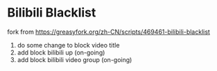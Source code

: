 # Bilibili Blacklist
fork from https://greasyfork.org/zh-CN/scripts/469461-bilibili-blacklist

1. do some change to block video title
2. add block bilibili up (on-going)
3. add block bilibili video group (on-going)



